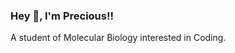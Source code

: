 ### Hey 👋, I'm Precious!!
A student of Molecular Biology interested in Coding.


<!--
**Deraobi/deraobi** is a ✨ _special_ ✨ repository because its `README.md` (this file) appears on your GitHub profile.

Here are some ideas to get you started:

- 🔭 I’m currently working on learning software development
- 🌱 I’m currently learning Python and Html
- 👯 I’m looking to collaborate on projrct for beginners
- 🤔 I’m looking for help with ...
- 💬 Ask me about ...
- 📫 How to reach me: ...
- 😄 Pronouns: ...
- ⚡ Fun fact: ...
-->
